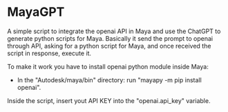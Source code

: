 # MayaGPT

A simple script to integrate the openai API in Maya and use the ChatGPT to generate python scripts for Maya. Basically it send the prompt to openai through API, asking for a python script for Maya, and once received the script in response, execute it.

To make it work you have to install openai python module inside Maya:
- In the "Autodesk/maya/bin" directory: run "mayapy -m pip install openai".

Inside the script, insert yout API KEY into the "openai.api_key" variable.

